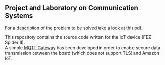 ## Project and Laboratory on Communication Systems

For a description of the problem to be solved take a look at [this](https://github.com/fabiobulgarella/plcs_project/blob/master/Concept%20Polito%20Workshop%2023032018.pdf) pdf.

This repository contains the source code written for the IoT device (FEZ Spider II).\
A simple [MQTT Gateway](https://github.com/fabiobulgarella/plcs_gateway) has been developed in order to enable secure data transmission between the board (which does not support TLS) and Amazon IoT.

